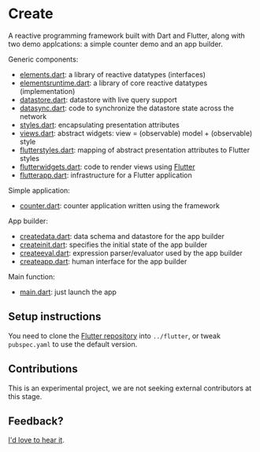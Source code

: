 # Create

A reactive programming framework built with Dart and Flutter,
along with two demo applcations: a simple counter demo and an app builder.

Generic components:
- [elements.dart](https://github.com/domokit/create/blob/master/lib/elements.dart):
  a library of reactive datatypes (interfaces)
- [elementsruntime.dart](https://github.com/domokit/create/blob/master/lib/elementsruntime.dart):
  a library of core reactive datatypes (implementation)
- [datastore.dart](https://github.com/domokit/create/blob/master/lib/datastore.dart):
  datastore with live query support
- [datasync.dart](https://github.com/domokit/create/blob/master/lib/datasync.dart):
  code to synchronize the datastore state across the network
- [styles.dart](https://github.com/domokit/create/blob/master/lib/styles_generated.dart):
  encapsulating presentation attributes
- [views.dart](https://github.com/domokit/create/blob/master/lib/views.dart):
  abstract widgets: view = (observable) model + (observable) style
- [flutterstyles.dart](https://github.com/domokit/create/blob/master/lib/flutterstyles.dart):
  mapping of abstract presentation attributes to Flutter styles
- [flutterwidgets.dart](https://github.com/domokit/create/blob/master/lib/flutterwidgets.dart):
  code to render views using [Flutter](http://flutter.io)
- [flutterapp.dart](https://github.com/domokit/create/blob/master/lib/flutterapp.dart):
  infrastructure for a Flutter application

Simple application:
- [counter.dart](https://github.com/domokit/create/blob/master/lib/counter.dart):
  counter application written using the framework

App builder:
- [createdata.dart](https://github.com/domokit/create/blob/master/lib/createdata.dart):
  data schema and datastore for the app builder
- [createinit.dart](https://github.com/domokit/create/blob/master/lib/createinit.dart):
  specifies the initial state of the app builder
- [createeval.dart](https://github.com/domokit/create/blob/master/lib/createeval.dart):
  expression parser/evaluator used by the app builder
- [createapp.dart](https://github.com/domokit/create/blob/master/lib/createapp.dart):
  human interface for the app builder

Main function:
- [main.dart](https://github.com/domokit/create/blob/master/lib/main.dart):
  just launch the app

## Setup instructions

You need to clone the [Flutter repository](https://github.com/flutter/flutter) into
`../flutter`, or tweak `pubspec.yaml` to use the default version.

## Contributions

This is an experimental project, we are not seeking external contributors
at this stage.

## Feedback?

[I'd love to hear it](mailto:dynin@google.com).
